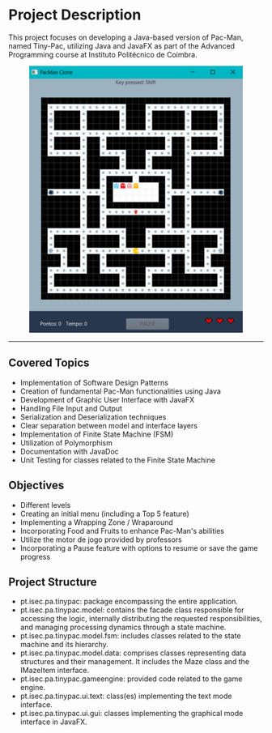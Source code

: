 # Project Description
This project focuses on developing a Java-based version of Pac-Man, named Tiny-Pac, utilizing Java and JavaFX as part of the Advanced Programming course at Instituto Politécnico de Coimbra.
<p align="center">
  <img src= pac_man.png/>
</p>

---
## Covered Topics
- Implementation of Software Design Patterns
- Creation of fundamental Pac-Man functionalities using Java
- Development of Graphic User Interface with JavaFX
- Handling File Input and Output
- Serialization and Deserialization techniques
- Clear separation between model and interface layers
- Implementation of Finite State Machine (FSM)
- Utilization of Polymorphism
- Documentation with JavaDoc
- Unit Testing for classes related to the Finite State Machine

## Objectives
- Different levels
- Creating an initial menu (including a Top 5 feature)
- Implementing a Wrapping Zone / Wraparound 
- Incorporating Food and Fruits to enhance Pac-Man's abilities
- Utilize the motor de jogo provided by professors
- Incorporating a Pause feature with options to resume or save the game progress 

## Project Structure
- pt.isec.pa.tinypac: package encompassing the entire application.
- pt.isec.pa.tinypac.model: contains the facade class responsible for accessing the logic, internally distributing the requested responsibilities, and managing processing dynamics through a state machine. 
- pt.isec.pa.tinypac.model.fsm: includes classes related to the state machine and its hierarchy.
- pt.isec.pa.tinypac.model.data: comprises classes representing data structures and their management. It includes the Maze class and the IMazeItem interface.
- pt.isec.pa.tinypac.gameengine: provided code related to the game engine.
- pt.isec.pa.tinypac.ui.text: class(es) implementing the text mode interface. 
- pt.isec.pa.tinypac.ui.gui: classes implementing the graphical mode interface in JavaFX.
